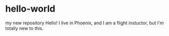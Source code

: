 # hello-world
my new repository
Hello! I live in Phoenix, and I am a flight instuctor, but I'm totally new to this.
